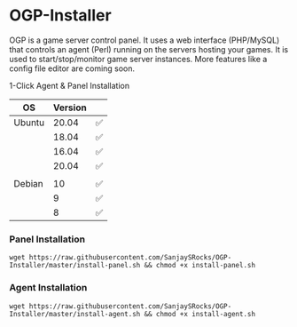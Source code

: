 # OGP-Installer
OGP is a game server control panel. It uses a web interface (PHP/MySQL) that controls an agent (Perl) running on the servers hosting your games. It is used to start/stop/monitor game server instances. More features like a config file editor are coming soon.

1-Click Agent & Panel Installation

| OS     | Version |   |
|--------|---------|---|
| Ubuntu | 20.04   | ✅ |
|        | 18.04   | ✅ |
|  	 | 16.04   | ✅ |
|        | 20.04   | ✅ |
|	 |	   |	|
| Debian | 10      | ✅ |
|        | 9       | ✅ |
| 	 | 8       | ✅ |

### Panel Installation

    wget https://raw.githubusercontent.com/SanjaySRocks/OGP-Installer/master/install-panel.sh && chmod +x install-panel.sh

### Agent Installation 
	
    wget https://raw.githubusercontent.com/SanjaySRocks/OGP-Installer/master/install-agent.sh && chmod +x install-agent.sh
